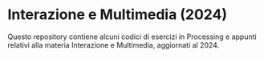 # Interazione e Multimedia (2024)
Questo repository contiene alcuni codici di esercizi in Processing e appunti relativi alla materia Interazione e Multimedia, aggiornati al 2024.

